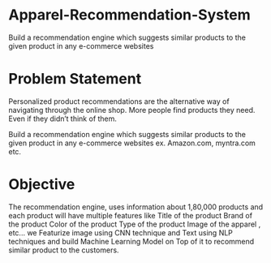 # Apparel-Recommendation-System
Build a recommendation engine which suggests similar products to the given product in any e-commerce websites

# Problem Statement
Personalized product recommendations are the alternative way of navigating through the online shop. More people find products they need. Even if they didn’t think of them.

Build a recommendation engine which suggests similar products to the given product in any e-commerce websites ex. Amazon.com, myntra.com etc.

# Objective
The recommendation engine, uses information about 1,80,000 products and each product will have multiple features like
      Title of the product
      Brand of the product
      Color of the product
      Type of the product
      Image of the apparel , etc...
we Featurize image using CNN technique and Text using NLP techniques and build Machine Learning Model on Top of it to recommend similar product to the customers.
